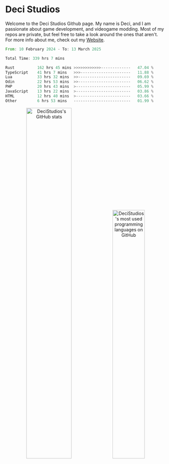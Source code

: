 # Deci Studios
Welcome to the Deci Studios Github page. My name is Deci, and I am passionate about game development, and videogame modding. Most of my repos are private, but feel free to take a look around the ones that aren't.
For more info about me, check out my <a href="https://decidev.co.uk" target="_blank">Website</a>.
<!--START_SECTION:waka-->

```rust
From: 10 February 2024 - To: 13 March 2025

Total Time: 339 hrs 7 mins

Rust          162 hrs 45 mins >>>>>>>>>>>>-------------   47.04 %
TypeScript    41 hrs 7 mins   >>>----------------------   11.88 %
Lua           33 hrs 32 mins  >>-----------------------   09.69 %
Odin          22 hrs 53 mins  >>-----------------------   06.62 %
PHP           20 hrs 43 mins  >------------------------   05.99 %
JavaScript    13 hrs 22 mins  >------------------------   03.86 %
HTML          12 hrs 40 mins  >------------------------   03.66 %
Other         6 hrs 53 mins   -------------------------   01.99 %
```

<!--END_SECTION:waka-->
<p align="center">
  <a href="https://github.com/anuraghazra/github-readme-stats" target="_blank"><img src="https://github-readme-stats.vercel.app/api?username=decistudios&show_icons=true&count_private=true&theme=omni&hide_border=true" alt="DeciStudios's GitHub stats" width="53.1%" /></a>
  <a href="https://github.com/anuraghazra/github-readme-stats" target="_blank"><img width="44.7%" src="https://github-readme-stats.vercel.app/api/top-langs/?username=decistudios&theme=omni&layout=compact&hide_border=true&langs_count=6" alt="DeciStudios's most used programming languages on GitHub" /></a>
</p>


